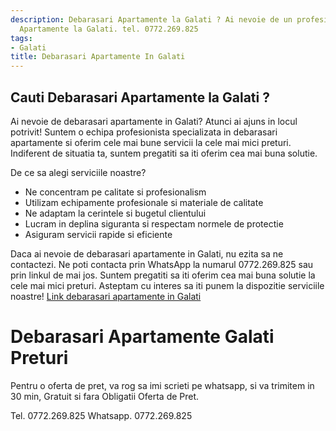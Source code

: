 ```yaml
---
description: Debarasari Apartamente la Galati ? Ai nevoie de un profesionist in Debarasari
  Apartamente la Galati. tel. 0772.269.825
tags:
- Galati
title: Debarasari Apartamente In Galati
---
```



## Cauti Debarasari Apartamente la Galati ?


Ai nevoie de debarasari apartamente in Galati? Atunci ai ajuns in locul potrivit! 
Suntem o echipa profesionista specializata in debarasari apartamente si oferim cele mai bune servicii la cele mai mici preturi. Indiferent de situatia ta, suntem pregatiti sa iti oferim cea mai buna solutie. 

De ce sa alegi serviciile noastre? 
- Ne concentram pe calitate si profesionalism
- Utilizam echipamente profesionale si materiale de calitate
- Ne adaptam la cerintele si bugetul clientului
- Lucram in deplina siguranta si respectam normele de protectie
- Asiguram servicii rapide si eficiente

Daca ai nevoie de debarasari apartamente in Galati, nu ezita sa ne contactezi. Ne poti contacta prin WhatsApp la numarul 0772.269.825 sau prin linkul de mai jos. 
Suntem pregatiti sa iti oferim cea mai buna solutie la cele mai mici preturi. 
Asteptam cu interes sa iti punem la dispozitie serviciile noastre! 
[Link debarasari apartamente in Galati](https://www.debarasariapartamentegalati.ro/)

# Debarasari Apartamente Galati Preturi
Pentru o oferta de pret, va rog sa imi scrieti pe whatsapp, si va trimitem in 30 min, Gratuit si fara Obligatii Oferta de Pret.

Tel. 0772.269.825
Whatsapp. 0772.269.825